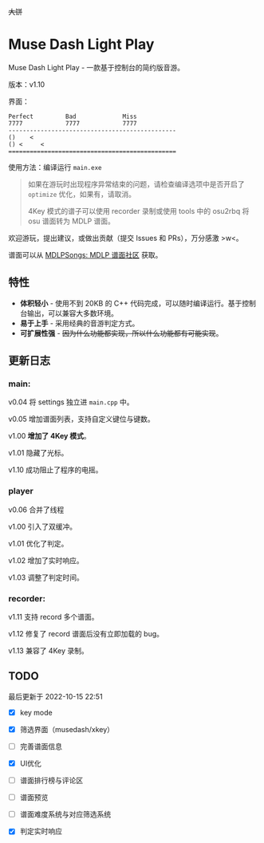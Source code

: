 ~~大饼~~

# Muse Dash Light Play

Muse Dash Light Play - 一款基于控制台的简约版音游。

版本：v1.10

界面：

```
Perfect         Bad             Miss
7777            7777            7777
-----------------------------------------------
()    < 
() <     <
===============================================
```

使用方法：编译运行 `main.exe`

> 如果在游玩时出现程序异常结束的问题，请检查编译选项中是否开启了 `optimize` 优化，如果有，请取消。
>
> 4Key 模式的谱子可以使用 recorder 录制或使用 tools 中的 osu2rbq 将 osu 谱面转为 MDLP 谱面。

欢迎游玩，提出建议，或做出贡献（提交 Issues 和 PRs），万分感激 >w<。

谱面可以从 [MDLPSongs: MDLP 谱面社区](https://github.com/qingchenling/MDLPSongs) 获取。

## 特性

- **体积轻小** - 使用不到 20KB 的 C++ 代码完成，可以随时编译运行。基于控制台输出，可以兼容大多数环境。
- **易于上手** - 采用经典的音游判定方式。
- **可扩展性强** - ~~因为什么功能都实现，所以什么功能都有可能实现~~。

## 更新日志

### main:
v0.04 将 settings 独立进 `main.cpp` 中。

v0.05 增加谱面列表，支持自定义键位与键数。

v1.00 **增加了 4Key 模式**。

v1.01 隐藏了光标。

v1.10 成功阻止了程序的电摇。

### player

v0.06 合并了线程

v1.00 引入了双缓冲。

v1.01 优化了判定。

v1.02 增加了实时响应。

v1.03 调整了判定时间。

### recorder:

v1.11 支持 record 多个谱面。

v1.12 修复了 record 谱面后没有立即加载的 bug。

v1.13 兼容了 4Key 录制。

## TODO

最后更新于 2022-10-15 22:51

- [x] key mode

- [x] 筛选界面（musedash/xkey）

- [ ] 完善谱面信息

- [x] UI优化

- [ ] 谱面排行榜与评论区

- [ ] 谱面预览

- [ ] 谱面难度系统与对应筛选系统

- [x] 判定实时响应
